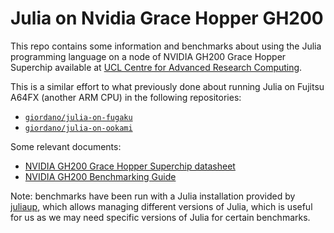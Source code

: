 # Julia on Nvidia Grace Hopper GH200

This repo contains some information and benchmarks about using the Julia
programming language on a node of NVIDIA GH200 Grace Hopper Superchip available
at [UCL Centre for Advanced Research
Computing](https://www.ucl.ac.uk/advanced-research-computing).

This is a similar effort to what previously done about running Julia on Fujitsu
A64FX (another ARM CPU) in the following repositories:

* [`giordano/julia-on-fugaku`](https://github.com/giordano/julia-on-fugaku)
* [`giordano/julia-on-ookami`](https://github.com/giordano/julia-on-ookami)

Some relevant documents:

* [NVIDIA GH200 Grace Hopper Superchip datasheet](https://resources.nvidia.com/en-us-grace-cpu/grace-hopper-superchip)
* [NVIDIA GH200 Benchmarking Guide](https://docs.nvidia.com/gh200-benchmarking-guide.pdf)

Note: benchmarks have been run with a Julia installation provided by
[juliaup](https://github.com/JuliaLang/juliaup), which allows managing different
versions of Julia, which is useful for us as we may need specific versions of
Julia for certain benchmarks.
